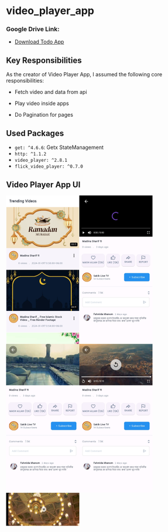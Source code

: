 # video_player_app

### Google Drive Link:
- [Download Todo App](https://drive.google.com/file/d/1c7nIFajfQlz-7BGmeXy-IU_ONBL6xojT/view?usp=sharing)


## Key Responsibilities
As the creator of Video Player App, I assumed the following core responsibilities:

- Fetch video and data from api

- Play video inside apps

- Do Pagination for pages

## Used Packages
- `get: ^4.6.6`: Getx StateManagement
- `http: ^1.1.2`
- `video_player: ^2.8.1`
- `flick_video_player: ^0.7.0`

## Video Player App UI
<div style="display: flex; flex-wrap: wrap;">
  <img src="https://github.com/raihansikdar/video_player_app/blob/main/screenshots/1.jpg" width="200" />
  <img src="https://github.com/raihansikdar/video_player_app/blob/main/screenshots/2.jpg" width="200" />
  <img src="https://github.com/raihansikdar/video_player_app/blob/main/screenshots/3.jpg" width="200" />
  <img src="https://github.com/raihansikdar/video_player_app/blob/main/screenshots/4.jpg" width="200" />
 <img src="https://github.com/raihansikdar/video_player_app/blob/main/screenshots/5.jpg" width="200" />

</div>
